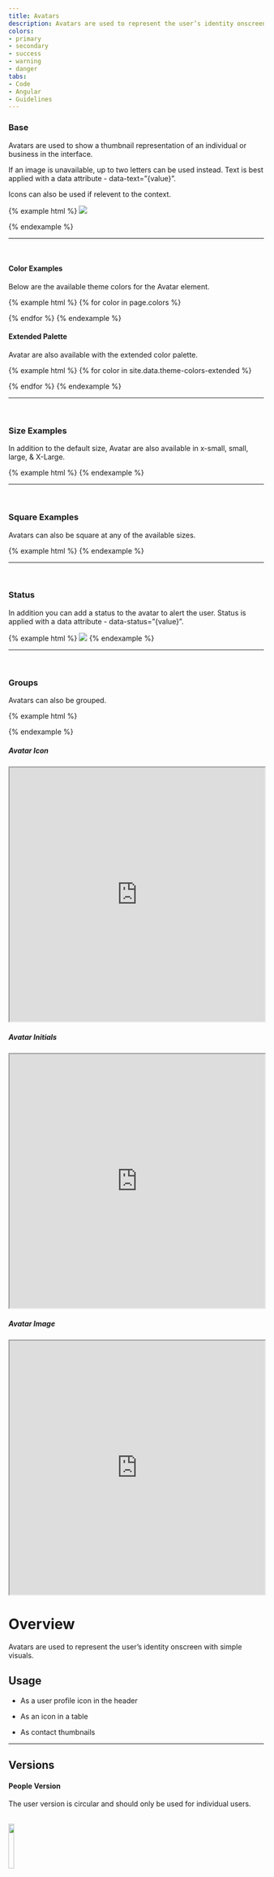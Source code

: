 ```yaml
---
title: Avatars
description: Avatars are used to represent the user’s identity onscreen with simple visuals.
colors:
- primary
- secondary
- success
- warning
- danger
tabs:
- Code
- Angular
- Guidelines
---
```


<!-- Start Code Tab -->
<div id="code" class="docs-tabs-content" markdown="1">

### Base
Avatars are used to show a thumbnail representation of an individual or business in the interface.

If an image is unavailable, up to two letters can be used instead. Text is best applied with a data attribute - data-text=”{value}”.

Icons can also be used if relevent to the context.

{% example html %}
<span class="c-avatar" >
  <img src="https://unsplash.it/200?image=1027">
</span>
<span class="c-avatar c-avatar-primary">
<i class="fas fa-robot"></i>
</span>
<span class="c-avatar c-avatar-success" data-text="AB"></span>
<div class="c-avatar" data-text="YZ" data-status="success"></div>
{% endexample %}

<hr>
<br>


#### Color Examples
Below are the available theme colors for the Avatar element.

{% example html %}
  {% for color in page.colors %}
<div class="c-avatar c-avatar-{{ color }}"><i class="fas fa-robot"></i></div>
  {% endfor %}
{% endexample %}


#### Extended Palette
Avatar are also available with the extended color palette.

{% example html %}
  {% for color in site.data.theme-colors-extended %}
<div class="c-avatar c-avatar-{{ color }}"><i class="fas fa-robot"></i></div>
  {% endfor %}
{% endexample %}


<hr>
<br>

### Size Examples
In addition to the default size, Avatar are also available in x-small, small, large, & X-Large.

{% example html %}
<span class="c-avatar c-avatar-xs" data-text="A"></span>
<span class="c-avatar c-avatar-sm" data-text="AB"></span>
<span class="c-avatar" data-text="AB"></span>
<span class="c-avatar c-avatar-lg" data-text="AB"></span>
<span class="c-avatar c-avatar-xl" data-text="AB"></span>
{% endexample %}


<hr>
<br>

### Square Examples
Avatars can also be square at any of the available sizes.

{% example html %}
<span class="c-avatar c-avatar-square c-avatar-sm" data-text="AB"></span>
<span class="c-avatar c-avatar-square" data-text="AB"></span>
<span class="c-avatar c-avatar-square c-avatar-lg" data-text="AB"></span>
<span class="c-avatar c-avatar-square c-avatar-xl" data-text="AB"></span>
{% endexample %}

<hr>
<br>

### Status
In addition you can add a status to the avatar to alert the user. Status is applied with a data attribute - data-status=”{value}”.

{% example html %}
<span class="c-avatar" data-status="success">
  <img src="https://unsplash.it/200?image=1011">
</span>
<span class="c-avatar c-avatar-primary" data-status="success">
  <i class="fas fa-star"></i>
</span>
<span class="c-avatar c-avatar-secondary" data-text="CD" data-status="primary"></span>
<span class="c-avatar c-avatar-success" data-text="EF" data-status="danger"></span>
<span class="c-avatar c-avatar-danger" data-text="GH" data-status="warning"></span>
<span class="c-avatar c-avatar-warning" data-text="HI" data-status="success"></span>
{% endexample %}

<hr>
<br>

### Groups
Avatars can also be grouped.

{% example html %}
<div class="c-avatar-group">
  <div class="c-avatar"><i class="fas fa-robot"></i></div>
  <div class="c-avatar c-avatar-primary"><i class="fas fa-robot"></i></div>
  <div class="c-avatar c-avatar-grape"><i class="fas fa-robot"></i></div>
  <div class="c-avatar c-avatar-danger"><i class="fas fa-robot"></i></div>
  <div class="c-avatar c-avatar-warning"><i class="fas fa-robot"></i></div>
  <div class="c-avatar c-avatar-teal"><i class="fas fa-robot"></i></div>
</div>
{% endexample %}


</div>

<!-- Start Angular Code Section -->
<div id="angular" class="docs-tabs-content" markdown="1">

##### Avatar Icon
<iframe title="storybook" width="100%" height="500px" src="https://pages.code.ipreo.com/ipreo/sprinkles/?path=/story/components-avatar--icon&nav=0"></iframe>

<br>

##### Avatar Initials
<iframe title="storybook" width="100%" height="500px" src="https://pages.code.ipreo.com/ipreo/sprinkles/?path=/story/components-avatar--initials&nav=0"></iframe>

<br>

##### Avatar Image
<iframe title="storybook" width="100%" height="500px" src="https://pages.code.ipreo.com/ipreo/sprinkles/?path=/story/components-avatar--image&nav=0"></iframe>


</div>
<!-- End Angular Code Section -->

<!--Start Design Guidelines Tab -->
<div id="guidelines" class="docs-tabs-content" markdown="1">

# Overview

Avatars are used to represent the user’s identity onscreen with simple visuals.

## Usage

- As a user profile icon in the header

- As an icon in a table

- As contact thumbnails

<hr>

## Versions

#### People Version 
The user version is circular and should only be used for individual users.

<br>

<img src="{{ site.url }}{{ site.baseurl }}/assets/img/elements/avatars/new format/AvatarPeopleVersion.png" width="15%;">

<br>

#### Company Version 
The company version is square and should only be used for company users

<br>

<img src="{{ site.url }}{{ site.baseurl }}/assets/img/elements/avatars/new format/AvatarCoVersion.png" width="15%;">

<hr>

## Types

#### Default Avatars 

<br>

**First and last name or company initials**

<br>

<img src="{{ site.url }}{{ site.baseurl }}/assets/img/elements/avatars/new format/AvatarDefault.png" width="25%;">

<br>

**Company initials can vary and will appear as the following:**
<br>

<img src="{{ site.url }}{{ site.baseurl }}/assets/img/elements/avatars/new format/AvatarInitials.png" width="50%;">

<br>

#### Placeholder 
User icon for when the user does not provide name

<img src="{{ site.url }}{{ site.baseurl }}/assets/img/elements/avatars/new format/AvatarPlaceholder.png" width="25%;">

<br>

#### User Supplied Image 
Image of user's choice if uploaded

<br>

<img src="{{ site.url }}{{ site.baseurl }}/assets/img/elements/avatars/new format/AvatarUserImg.png" width="25%;">

<hr>

## Best practices

- Always use a circular avatar for a personal user and a square avatar for a company user

- Always use light colored avatars on dark backgrounds and the dark colored avatars on light backgrounds

- Always use colors that do not conflict with danger, information, and success colors

<hr>


## Examples

<br>

**A user profile icon in the header**

<img src="{{ site.url }}{{ site.baseurl }}/assets/img/elements/avatars/new format/AvatarHeaderEX.png" width="50%;">

<br>

**Avatar icons in a table**

<img src="{{ site.url }}{{ site.baseurl }}/assets/img/elements/avatars/new format/AvatarTableEX.png" width="50%;">

<br>

**Contact thumbnails**

<img src="{{ site.url }}{{ site.baseurl }}/assets/img/elements/avatars/new format/AvatarContactsEX.png" width="50%;">

Example: 



</div>
<!-- End Design Tab -->





